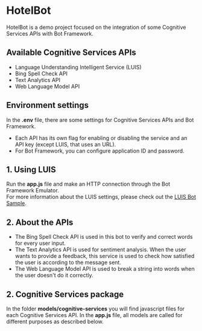 # HotelBot

HotelBot is a demo project focused on the integration of some Cognitive Services APIs with Bot Framework.

## Available Cognitive Services APIs

* Language Understanding Intelligent Service (LUIS)
* Bing Spell Check API
* Text Analytics API
* Web Language Model API

## Environment settings

In the **.env** file, there are some settings for Cognitive Services APIs and Bot Framework. 

* Each API has its own flag for enabling or disabling the service and an API key (except LUIS, that uses an URL).
* For Bot Framework, you can configure application ID and password.

## 1. Using LUIS

Run the **app.js** file and make an HTTP connection through the Bot Framework Emulator.<br>
For more information about the LUIS settings, please check out the [LUIS Bot Sample](https://github.com/Microsoft/BotBuilder-Samples/tree/master/Node/intelligence-LUIS).

## 2. About the APIs

* The Bing Spell Check API is used in this bot to verify and correct words for every user input.
* The Text Analytics API is used for sentiment analysis. When the user wants to provide a feedback, this service is used to check how satisfied the user is according to the message sent.
* The Web Language Model API is used to break a string into words when the user doesn't do it correctly.

## 2. Cognitive Services package

In the folder **models/cognitive-services** you will find javascript files for each Cognitive Services API. 
In the **app.js** file, all models are called for different purposes as described below.



